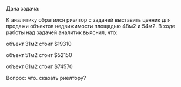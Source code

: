 Дана задача:

К аналитику обратился риэлтор c задачей выставить ценник для продажи объектов недвижимости площадью 48м2 и 54м2. В ходе работы над задачей аналитик выяснил, что:

объект 31м2 стоит $19310

объект 51м2 стоит $52150

объект 61м2 стоит $74570

Вопрос: что. сказать риелтору?